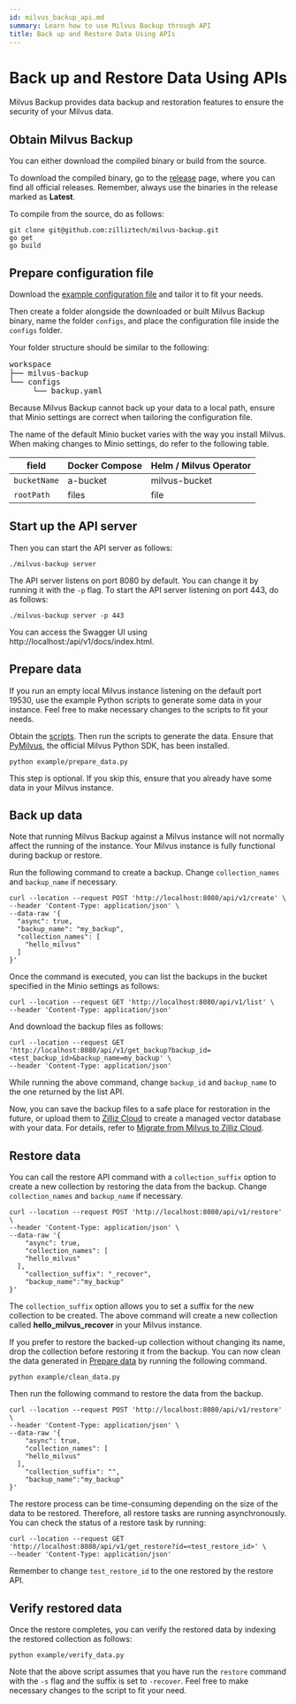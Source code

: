 ```yaml
---
id: milvus_backup_api.md
summary: Learn how to use Milvus Backup through API
title: Back up and Restore Data Using APIs
---
```


# Back up and Restore Data Using APIs

Milvus Backup provides data backup and restoration features to ensure the security of your Milvus data. 

## Obtain Milvus Backup

You can either download the compiled binary or build from the source.

To download the compiled binary, go to the [release](https://github.com/zilliztech/milvus-backup/releases) page, where you can find all official releases. Remember, always use the binaries in the release marked as **Latest**.

To compile from the source, do as follows:

```shell
git clone git@github.com:zilliztech/milvus-backup.git
go get
go build
```

## Prepare configuration file

Download the [example configuration file](https://raw.githubusercontent.com/zilliztech/milvus-backup/master/configs/backup.yaml) and tailor it to fit your needs.

Then create a folder alongside the downloaded or built Milvus Backup binary, name the folder `configs`, and place the configuration file inside the `configs` folder.

Your folder structure should be similar to the following:

<pre>
workspace
├── milvus-backup
└── configs
     └── backup.yaml
</pre>

Because Milvus Backup cannot back up your data to a local path, ensure that Minio settings are correct when tailoring the configuration file. 

<div class="alert note">

The name of the default Minio bucket varies with the way you install Milvus. When making changes to Minio settings, do refer to the following table.

| field           | Docker Compose | Helm / Milvus Operator |
| --------------- | -------------- | ---------------------- |
| `bucketName`    | a-bucket       | milvus-bucket          |
| `rootPath`      | files          | file                   |          

</div>

## Start up the API server

Then you can start the API server as follows:

```shell
./milvus-backup server
```

The API server listens on port 8080 by default. You can change it by running it with the `-p` flag. To start the API server listening on port 443, do as follows:

```shell
./milvus-backup server -p 443
```

You can access the Swagger UI using http://localhost:<port>/api/v1/docs/index.html.

## Prepare data

If you run an empty local Milvus instance listening on the default port 19530, use the example Python scripts to generate some data in your instance. Feel free to make necessary changes to the scripts to fit your needs.

Obtain the [scripts](https://raw.githubusercontent.com/zilliztech/milvus-backup/main/example/prepare_data.py). Then run the scripts to generate the data. Ensure that [PyMilvus](https://pypi.org/project/pymilvus/), the official Milvus Python SDK, has been installed.

```shell
python example/prepare_data.py
```

This step is optional. If you skip this, ensure that you already have some data in your Milvus instance.

## Back up data

<div class="tab-wrapper"></div>

Note that running Milvus Backup against a Milvus instance will not normally affect the running of the instance. Your Milvus instance is fully functional during backup or restore.

Run the following command to create a backup. Change `collection_names` and `backup_name` if necessary.

```shell
curl --location --request POST 'http://localhost:8080/api/v1/create' \
--header 'Content-Type: application/json' \
--data-raw '{
  "async": true,
  "backup_name": "my_backup",
  "collection_names": [
    "hello_milvus"
  ]
}'
```

Once the command is executed, you can list the backups in the bucket specified in the Minio settings as follows:

```shell
curl --location --request GET 'http://localhost:8080/api/v1/list' \
--header 'Content-Type: application/json'
```

And download the backup files as follows:

```shell
curl --location --request GET 'http://localhost:8080/api/v1/get_backup?backup_id=<test_backup_id>&backup_name=my_backup' \
--header 'Content-Type: application/json'
```

While running the above command, change `backup_id` and `backup_name` to the one returned by the list API.

Now, you can save the backup files to a safe place for restoration in the future, or upload them to [Zilliz Cloud](https://cloud.zilliz.com) to create a managed vector database with your data. For details, refer to [Migrate from Milvus to Zilliz Cloud](https://zilliz.com/doc/migrate_from_milvus-2x).

## Restore data

<div class="tab-wrapper"></div>

You can call the restore API command with a `collection_suffix` option to create a new collection by restoring the data from the backup. Change `collection_names` and `backup_name` if necessary. 

```shell
curl --location --request POST 'http://localhost:8080/api/v1/restore' \
--header 'Content-Type: application/json' \
--data-raw '{
    "async": true,
    "collection_names": [
    "hello_milvus"
  ],
    "collection_suffix": "_recover",
    "backup_name":"my_backup"
}'
```

The `collection_suffix` option allows you to set a suffix for the new collection to be created. The above command will create a new collection called **hello_milvus_recover** in your Milvus instance.

If you prefer to restore the backed-up collection without changing its name, drop the collection before restoring it from the backup. You can now clean the data generated in [Prepare data](#Prepare-data) by running the following command.

```shell
python example/clean_data.py
```

Then run the following command to restore the data from the backup.

```shell
curl --location --request POST 'http://localhost:8080/api/v1/restore' \
--header 'Content-Type: application/json' \
--data-raw '{
    "async": true,
    "collection_names": [
    "hello_milvus"
  ],
    "collection_suffix": "",
    "backup_name":"my_backup"
}'
```

The restore process can be time-consuming depending on the size of the data to be restored. Therefore, all restore tasks are running asynchronously. You can check the status of a restore task by running:

```shell
curl --location --request GET 'http://localhost:8080/api/v1/get_restore?id=<test_restore_id>' \
--header 'Content-Type: application/json'
```

Remember to change `test_restore_id` to the one restored by the restore API.

## Verify restored data

Once the restore completes, you can verify the restored data by indexing the restored collection as follows:

```shell
python example/verify_data.py
```

Note that the above script assumes that you have run the `restore` command with the `-s` flag and the suffix is set to `-recover`. Feel free to make necessary changes to the script to fit your need.

